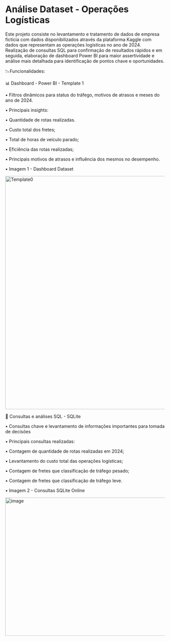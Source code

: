 # Análise Dataset - Operações Logísticas

Este projeto consiste no levantamento e tratamento de dados de empresa ficticia com dados disponibilizados através da plataforma Kaggle com dados que representam as operações logísticas no ano de 2024. Realização de consultas SQL para confirmação de resultados rápidos e em seguida, elaboração de dashboard Power BI para maior assertividade e análise mais detalhada para identificação de pontos chave e oportunidades.

📉Funcionalidades:

📊 Dashboard - Power BI - Template 1

• Filtros dinâmicos para status do tráfego, motivos de atrasos e meses do ano de 2024.

• Principais insights:

• Quantidade de rotas realizadas.

• Custo total dos fretes;

• Total de horas de veículo parado;

• Eficiência das rotas realizadas;

• Principais motivos de atrasos e influência dos mesmos no desempenho.



• Imagem 1 - Dashboard Dataset


<img width="1308" height="737" alt="Template0" src="https://github.com/user-attachments/assets/0abe6922-b4c1-4f52-ab41-590d1bc1350f" />


🔑 Consultas e análises SQL - SQLite

• Consultas chave e levantamento de informações importantes para tomada de decisões

• Principais consultas realizadas:

• Contagem de quantidade de rotas realizadas em 2024;

• Levantamento do custo total das operações logísticas;

• Contagem de fretes que classificação de tráfego pesado;

• Contagem de fretes que classificação de tráfego leve.




• Imagem 2 - Consultas SQLite Online

<img width="1397" height="437" alt="image" src="https://github.com/user-attachments/assets/223bcf11-9dff-4410-8b62-52f63c1ed3f9" />


